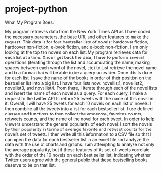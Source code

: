 project-python
==============

﻿What My Program Does:

My program retrieves data from the New York Times API as I have coded the necessary parameters, the base URl, and other features to make the request. This data is for four bestseller lists of novels: hardcover fiction, hardcover non-fiction, e-book fiction, and e-book non-fiction. I am only looking at the top ten novels on each list. My program retrieves data for each list at a time. Once I get back the data, I have to perform several operations (iterating through the list and accumulating the name, making spaces between each word of the novel, etc) to just retrieve the novel name and in a format that will be able to be a query on twitter. Once this is done for each list, I save the name of the books in order of their position on the bestseller list into a big list. I have four lists now: novellist1, novellist2, novellist3, and novellist4. From there, I iterate through each of the novel lists and insert the name of each novel as a query. For each query, I make a request to the twitter API to return 25 tweets with the name of this novel in it. Overall, I will have 25 tweets for each 10 novels on each list of novels. I then combine all the tweets into a list for each bestseller list. I use defined classes and functions to then collect the emoscore, favorites counts, retweets counts, and the name of the novel for each tweet. In order to help viewers understand the general popularity of each novel, I sort the novels by their popularity in terms of average favorite and retweet counts for the novel’s set of tweets. I then write all this information to a CSV file so that I can open the data for each bestseller list in an excel file and analyze the data with the use of charts and graphs. I am attempting to analyze not only the average popularity, but if these features of its set of tweets correlate with the order of the 10 novels on each best seller list, indicating whether Twitter users agree with the general public that these bestselling books deserve to be on that list. 
